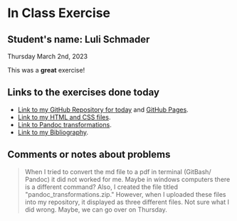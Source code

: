 # In Class Exercise
## Student's name: Luli Schmader 
Thursday March 2nd, 2023 

This was a **great** exercise! 

## Links to the exercises done today 

- [Link to my GitHub Repository for today](lulischmader/DHExercise) and [GitHub Pages](https://lulischmader.github.io/DHExercise).
- [Link to my HTML and CSS files](file:///C:/Users/Luli/Documents/DHPracticum/exercise2.html).
- [Link to Pandoc transformations](file:///C:/Users/Luli/Documents/DHPracticum/pandoc_transformations.zip/5.exercise3.html).
- [Link to my Bibliography](file:///C:/Users/Luli/Documents/DHPracticum/biblipgraphy.html).

## Comments or notes about problems 

> When I tried to convert the md file to a pdf in terminal (GitBash/ Pandoc) it did not worked for me. Maybe in windows computers there is a different command?
  Also, I created the file titled "pandoc_transformations.zip." However, when I uploaded these files into my repository, it displayed as three different files. Not sure     what I did wrong. Maybe, we can go over on Thursday.
